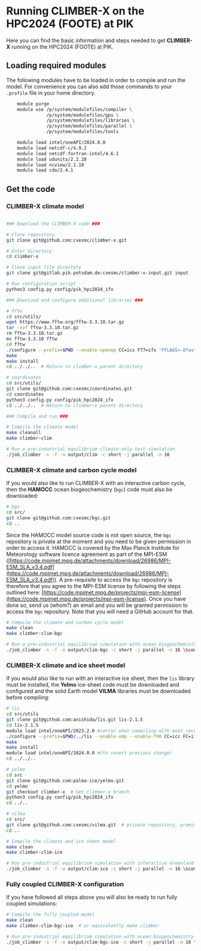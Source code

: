 # Running CLIMBER-X on the HPC2024 (FOOTE) at PIK

Here you can find the basic information and steps needed to get **CLIMBER-X** running on the HPC2024 (FOOTE) at PIK.

## Loading required modules

The following modules have to be loaded in order to compile and run the model. 
For convenience you can also add those commands to your `.profile` file in your home directory.

```bash
    module purge
    module use /p/system/modulefiles/compiler \
               /p/system/modulefiles/gpu \
               /p/system/modulefiles/libraries \
               /p/system/modulefiles/parallel \
               /p/system/modulefiles/tools

    module load intel/oneAPI/2024.0.0
    module load netcdf-c/4.9.2
    module load netcdf-fortran-intel/4.6.1
    module load udunits/2.2.28
    module load ncview/2.1.10
    module load cdo/2.4.1
```

## Get the code

### CLIMBER-X climate model 

```bash

### Download the CLIMBER-X code ###

# Clone repository
git clone git@github.com:cxesmc/climber-x.git

# Enter directory 
cd climber-x

# Clone input file directory
git clone git@gitlab.pik-potsdam.de:cxesmc/climber-x-input.git input

# Run configuration script
python3 config.py config/pik_hpc2024_ifx

### Download and configure additional libraries ###

# fftw
cd src/utils/
wget https://www.fftw.org/fftw-3.3.10.tar.gz
tar -xvf fftw-3.3.10.tar.gz
rm fftw-3.3.10.tar.gz
mv fftw-3.3.10 fftw
cd fftw
./configure --prefix=$PWD --enable-openmp CC=icx F77=ifx 'FFLAGS=-Ofast -march=core-avx2 -mtune=core-avx2 -traceback' 'CFLAGS=-Ofast -march=core-avx2 -mtune=core-avx2 -traceback'
make
make install
cd ../../..  # Return to climber-x parent directory

# coordinates
cd src/utils/
git clone git@github.com:cxesmc/coordinates.git
cd coordinates
python3 config.py config/pik_hpc2024_ifx 
cd ../../..  # Return to climber-x parent directory

### Compile and run ###

# Compile the climate model 
make cleanall
make climber-clim

# Run a pre-industrial equilibrium climate-only test simulation
./job_climber -s -f -o output/clim -c short -j parallel -n 16
```

### CLIMBER-X climate and carbon cycle model

If you would also like to run CLIMBER-X with an interactive carbon cycle, then the **HAMOCC** 
ocean biogeochemistry (`bgc`) code must also be downloaded:

```bash
# bgc
cd src/
git clone git@github.com:cxesmc/bgc.git
cd ..
```
Since the HAMOCC model source code is not open source, the `bgc` repository is private at the moment and 
you need to be given permission in order to access it. HAMOCC is covered by the Max Planck Institute for 
Meteorology software licence agreement as part of the MPI-ESM ([https://code.mpimet.mpg.de/attachments/download/26986/MPI-ESM_SLA_v3.4.pdf](https://code.mpimet.mpg.de/attachments/download/26986/MPI-ESM_SLA_v3.4.pdf)).
A pre-requisite to access the `bgc` repository is therefore that you agree to the MPI-ESM license
by following the steps outlined here: [https://code.mpimet.mpg.de/projects/mpi-esm-license](https://code.mpimet.mpg.de/projects/mpi-esm-license).
Once you have done so, send us (whom?) an email and you will be granted permission to access 
the `bgc` repository.
Note that you will need a GitHub account for that.

```bash
# Compile the climate and carbon cycle model 
make clean
make climber-clim-bgc

# Run a pre-industrial equilibrium simulation with ocean biogeochemistry
./job_climber -s -f -o output/clim-bgc -c short -j parallel -n 16 \&control="flag_bgc=T"
```

### CLIMBER-X climate and ice sheet model

If you would also like to run with an interactive ice sheet, then the `lis`
library must be installed, the **Yelmo** ice-sheet code must be downloaded and configured 
and the solid Earth model **VILMA** libraries must be downloaded before compiling:

```bash
# lis
cd src/utils
git clone git@github.com:anishida/lis.git lis-2.1.5
cd lis-2.1.5
module load intel/oneAPI/2023.2.0 #(error when compiling with most recent intel OneAPI 2024.0)
./configure --prefix=$PWD/../lis --enable-omp --enable-f90 CC=icc FC=ifort 'FFLAGS=-Ofast -march=core-avx2 -mtune=core-avx2 -traceback' 'CFLAGS=-Ofast -march=core-avx2 -mtune=core-avx2 -traceback'
make
make install
module load intel/oneAPI/2024.0.0 #(to revert previous change)
cd ../../..

# yelmo
cd src
git clone git@github.com:palma-ice/yelmo.git
cd yelmo
git checkout climber-x  # Get climber-x branch
python3 config.py config/pik_hpc2024_ifx
cd ../..

# vilma
cd src/
git clone git@github.com:cxesmc/vilma.git  # private repository, premission needed
cd ..

# Compile the climate and ice sheet model
make clean
make climber-clim-ice

# Run pre-industrial equilibrium simulation with interactive Greenland ice sheet
./job_climber -s -f -o output/clim-ice -c short -j parallel -n 16 \&control="flag_ice=T flag_geo=T flag_smb=T flag_imo=T ice_model_name=yelmo ice_domain_name=GRL-16KM"
```

### Fully coupled CLIMBER-X configuration

If you have followed all steps above you will also be ready to run fully coupled simulations:

```bash
# Compile the fully coupled model
make clean
make climber-clim-bgc-ice  # or equivalently make climber

# Run pre-industrial equilibrium simulation with ocean biogeochemistry and interactive Greenland ice sheet
./job_climber -s -f -o output/clim-bgc-ice -c short -j parallel -n 16 \&control="flag_bgc=T flag_ice=T flag_geo=T flag_smb=T flag_imo=T ice_model_name=yelmo ice_domain_name=GRL-16KM"
```

